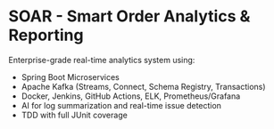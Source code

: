 # SOAR - Smart Order Analytics & Reporting

Enterprise-grade real-time analytics system using:
- Spring Boot Microservices
- Apache Kafka (Streams, Connect, Schema Registry, Transactions)
- Docker, Jenkins, GitHub Actions, ELK, Prometheus/Grafana
- AI for log summarization and real-time issue detection
- TDD with full JUnit coverage
